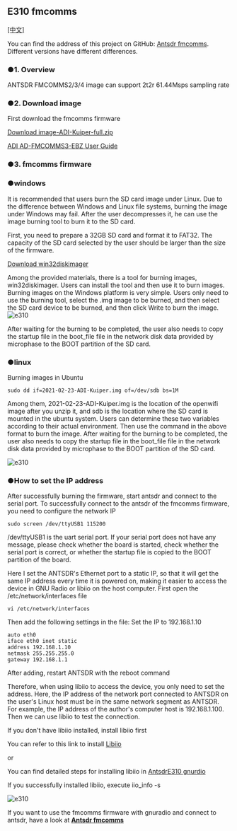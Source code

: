 ## E310 fmcomms

[[中文]](../../../cn/device_and_usage_manual/ANTSDR_E_Series_Module/ANTSDR_E310_Reference_Manual/AntsdrE310_fmcomms_cn.html)

You can find the address of this project on GitHub: [Antsdr fmcomms](https://github.com/MicroPhase/antsdr_fmcomms). Different versions have different differences.

### ●1. Overview

ANTSDR FMCOMMS2/3/4 image can support 2t2r 61.44Msps sampling rate

### ●2. Download image 

First download the fmcomms firmware

[Download image-ADI-Kuiper-full.zip](https://wiki.analog.com/resources/tools-software/linux-software/adi-kuiper_images/release_notes)

[ADI AD-FMCOMMS3-EBZ User Guide](https://wiki.analog.com/resources/eval/user-guides/ad-fmcomms3-ebz#:~:text=The%20AD-FMComms3-EBZ%20is%20an%20FMC%20board%20for%20the,be%20found%20on%20the%20the%20ADI%20web%20site)

### ●3. fmcomms firmware 
### ●windows

It is recommended that users burn the SD card image under Linux. Due to the difference between Windows and Linux file systems, burning the image under Windows may fail.
After the user decompresses it, he can use the image burning tool to burn it to the SD card.

First, you need to prepare a 32GB SD card and format it to FAT32. The capacity of the SD card selected by the user should be larger than the size of the firmware.

[Download win32diskimager](https://sourceforge.net/projects/win32diskimager)

Among the provided materials, there is a tool for burning images, win32diskimager. Users can install the tool and then use it to burn images. Burning images on the Windows platform is very simple. Users only need to use the burning tool, select the .img image to be burned, and then select the SD card device to be burned, and then click Write to burn the image.
![e310](./ANTSDR_E310_Reference_Manual.assets/windows_win32diskimage.png)

After waiting for the burning to be completed, the user also needs to copy the startup file in the boot_file file in the network disk data provided by microphase to the BOOT partition of the SD card.

### ●linux
Burning images in Ubuntu

```
sudo dd if=2021-02-23-ADI-Kuiper.img of=/dev/sdb bs=1M
```
Among them, 2021-02-23-ADI-Kuiper.img is the location of the openwifi image after you unzip it, and sdb is the location where the SD card is mounted in the ubuntu system. Users can determine these two variables according to their actual environment. Then use the command in the above format to burn the image. After waiting for the burning to be completed, the user also needs to copy the startup file in the boot_file file in the network disk data provided by microphase to the BOOT partition of the SD card.

![e310](./ANTSDR_E310_Reference_Manual.assets/fmcomms_bootfile.png)

### ●How to set the IP address
After successfully burning the firmware, start antsdr and connect to the serial port. To successfully connect to the antsdr of the fmcomms firmware, you need to configure the network IP
```
sudo screen /dev/ttyUSB1 115200
```
/dev/ttyUSB1 is the uart serial port. If your serial port does not have any message, please check whether the board is started, check whether the serial port is correct, or whether the startup file is copied to the BOOT partition of the board.

Here I set the ANTSDR's Ethernet port to a static IP, so that it will get the same IP address every time it is powered on, making it easier to access the device in GNU Radio or libiio on the host computer. First open the /etc/network/interfaces file
```
vi /etc/network/interfaces
```
Then add the following settings in the file: Set the IP to 192.168.1.10
```
auto eth0
iface eth0 inet static
address 192.168.1.10
netmask 255.255.255.0
gateway 192.168.1.1
```
After adding, restart ANTSDR with the reboot command

Therefore, when using libiio to access the device, you only need to set the address. Here, the IP address of the network port connected to ANTSDR on the user's Linux host must be in the same network segment as ANTSDR. For example, the IP address of the author's computer host is 192.168.1.100. Then we can use libiio to test the connection.

If you don't have libiio installed, install libiio first

You can refer to this link to install [Libiio](https://wiki.analog.com/resources/eval/user-guides/ad-fmcdaq2-ebz/software/linux/applications/libiio#:~:text=Libiio%20is%20a%20library%20that%20has%20been%20developed,of%20software%20interfacing%20Linux%20Industrial%20I%2FO%20%28IIO%29%20devices.)

or

You can find detailed steps for installing libiio in [AntsdrE310 gnurdio](./AntsdrE310_gnurdio.html)


If you successfully installed libiio, execute iio_info -s

![e310](./ANTSDR_E310_Reference_Manual.assets/fmcomms_iio_info.png)

If you want to use the fmcomms firmware with gnuradio and connect to antsdr, have a look at **[Antsdr fmcomms](./AntsdrE310_gnurdio.html)**